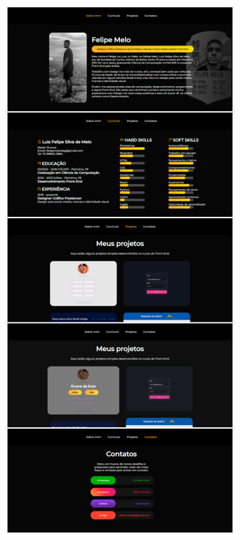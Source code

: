 <img src="https://github.com/felipemelo10/meu-site/blob/main/public/resultados/sobre-mim.png?raw=true">
<img src="https://github.com/felipemelo10/meu-site/blob/main/public/resultados/curriculo.png?raw=true">
<img src="https://github.com/felipemelo10/meu-site/blob/main/public/resultados/projetos.png?raw=true">
<img src="https://github.com/felipemelo10/meu-site/blob/main/public/resultados/projetos2.png?raw=true">
<img src="https://github.com/felipemelo10/meu-site/blob/main/public/resultados/contatos.png?raw=true">
